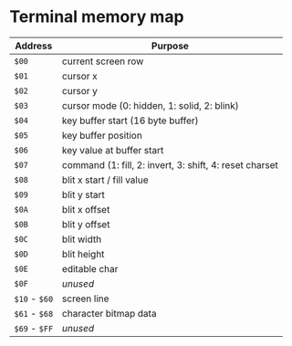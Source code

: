 # Terminal memory map

| Address       | Purpose                                                 |
|---------------|---------------------------------------------------------|
| `$00`         | current screen row                                      |
| `$01`         | cursor x                                                |
| `$02`         | cursor y                                                |
| `$03`         | cursor mode (0: hidden, 1: solid, 2: blink)             |
| `$04`         | key buffer start (16 byte buffer)                       |
| `$05`         | key buffer position                                     |
| `$06`         | key value at buffer start                               |
| `$07`         | command (1: fill, 2: invert, 3: shift, 4: reset charset |
| `$08`         | blit x start / fill value                               |
| `$09`         | blit y start                                            |
| `$0A`         | blit x offset                                           |
| `$0B`         | blit y offset                                           |
| `$0C`         | blit width                                              |
| `$0D`         | blit height                                             |
| `$0E`         | editable char                                           |
| `$0F`         | _unused_                                                |
| `$10` - `$60` | screen line                                             |
| `$61` - `$68` | character bitmap data                                   |
| `$69` - `$FF` | _unused_                                                |